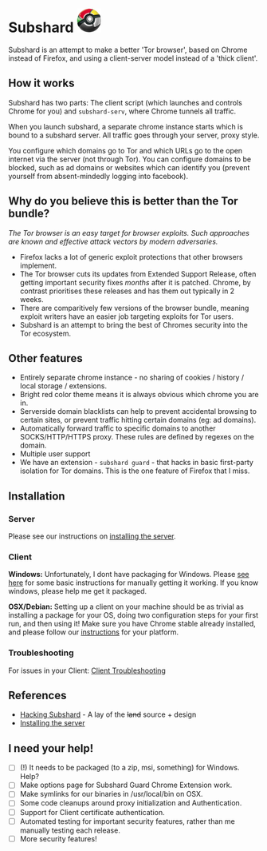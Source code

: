 # Subshard <img src="https://github.com/twitchyliquid64/subshard/raw/master/packaging/deb/chromeball_google_chrome_poke_by_azerik92-d4c31vz.png" width="48">

Subshard is an attempt to make a better 'Tor browser', based on Chrome instead of Firefox, and using a client-server model instead of a 'thick client'.

## How it works

Subshard has two parts: The client script (which launches and controls Chrome for you) and `subshard-serv`, where Chrome tunnels all traffic.

When you launch subshard, a separate chrome instance starts which is bound to a subshard server. All traffic goes through your server, proxy style.

You configure which domains go to Tor and which URLs go to the open internet via the server (not through Tor). You can configure domains to be blocked, such as ad domains or websites which can identify you (prevent yourself from absent-mindedly logging into facebook).

## Why do you believe this is better than the Tor bundle?

_The Tor browser is an easy target for browser exploits. Such approaches are known and effective attack vectors by modern adversaries._

 * Firefox lacks a lot of generic exploit protections that other browsers implement.
 * The Tor browser cuts its updates from Extended Support Release, often getting important security fixes _months_ after it is patched. Chrome, by contrast prioritises these releases and has them out typically in 2 weeks.
 * There are comparitively few versions of the browser bundle, meaning exploit writers have an easier job targeting exploits for Tor users.
 * Subshard is an attempt to bring the best of Chromes security into the Tor ecosystem.

## Other features

 * Entirely separate chrome instance - no sharing of cookies / history / local storage / extensions.
 * Bright red color theme means it is always obvious which chrome you are in.
 * Serverside domain blacklists can help to prevent accidental browsing to certain sites, or prevent traffic hitting certain domains (eg: ad domains).
 * Automatically forward traffic to specific domains to another SOCKS/HTTP/HTTPS proxy. These rules are defined by regexes on the domain.
 * Multiple user support
 * We have an extension - `subshard guard` - that hacks in basic first-party isolation for Tor domains. This is the one feature of Firefox that I miss.

## Installation

### Server

Please see our instructions on [installing the server](https://github.com/twitchyliquid64/subshard/blob/master/server_install.MD).

### Client

__Windows:__ Unfortunately, I dont have packaging for Windows. Please [see here](https://github.com/twitchyliquid64/subshard/blob/master/windows_install.MD) for some basic instructions for manually getting it working. If you know windows, please help me get it packaged.

__OSX/Debian:__ Setting up a client on your machine should be as trivial as installing a package for your OS, doing two configuration steps for your first run, and then using it!
Make sure you have Chrome stable already installed, and please follow our [instructions](https://github.com/twitchyliquid64/subshard/blob/master/client_install.MD) for your platform.


### Troubleshooting

For issues in your Client: [Client Troubleshooting](https://github.com/twitchyliquid64/subshard/blob/master/troubleshooting.MD)

## References

 * [Hacking Subshard](https://github.com/twitchyliquid64/subshard/blob/master/hacking.MD) - A lay of the ~~land~~ source + design
 * [Installing the server](https://github.com/twitchyliquid64/subshard/blob/master/server_install.MD)

## I need your help!

 - [ ] (!) It needs to be packaged (to a zip, msi, something) for Windows. Help?
 - [ ] Make options page for Subshard Guard Chrome Extension work.
 - [ ] Make symlinks for our binaries in /usr/local/bin on OSX.
 - [ ] Some code cleanups around proxy initialization and Authentication.
 - [ ] Support for Client certificate authentication.
 - [ ] Automated testing for important security features, rather than me manually testing each release.
 - [ ] More security features!
